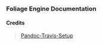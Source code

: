 ### Foliage Engine Documentation

#### Credits
> [Pandoc-Travis-Setup](https://github.com/livioso/pandoc-travis-setup)





